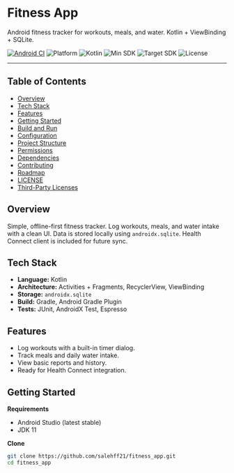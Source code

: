 # Fitness App

Android fitness tracker for workouts, meals, and water. Kotlin + ViewBinding + SQLite.

[![Android CI](https://github.com/salehff21/fitness_app/actions/workflows/android-ci.yml/badge.svg)](https://github.com/salehff21/fitness_app/actions/workflows/android-ci.yml)
![Platform](https://img.shields.io/badge/platform-Android-3DDC84)
![Kotlin](https://img.shields.io/badge/kotlin-1.9%2B-7F52FF)
![Min SDK](https://img.shields.io/badge/minSdk-26-informational)
![Target SDK](https://img.shields.io/badge/targetSdk-35-informational)
![License](https://img.shields.io/badge/license-TBD-lightgrey)

---

## Table of Contents
- [Overview](#overview)
- [Tech Stack](#tech-stack)
- [Features](#features)
- [Getting Started](#getting-started)
- [Build and Run](#build-and-run)
- [Configuration](#configuration)
- [Project Structure](#project-structure)
- [Permissions](#permissions)
- [Dependencies](#dependencies)
- [Contributing](#contributing)
- [Roadmap](#roadmap)
- [LICENSE](#license)
- [Third-Party Licenses](#third-party-licenses)

## Overview
Simple, offline-first fitness tracker. Log workouts, meals, and water intake with a clean UI. Data is stored locally using `androidx.sqlite`. Health Connect client is included for future sync.

## Tech Stack
- **Language:** Kotlin
- **Architecture:** Activities + Fragments, RecyclerView, ViewBinding
- **Storage:** `androidx.sqlite`
- **Build:** Gradle, Android Gradle Plugin
- **Tests:** JUnit, AndroidX Test, Espresso

## Features
- Log workouts with a built-in timer dialog.
- Track meals and daily water intake.
- View basic reports and history.
- Ready for Health Connect integration.

## Getting Started
**Requirements**
- Android Studio (latest stable)
- JDK 11

**Clone**
```bash
git clone https://github.com/salehff21/fitness_app.git
cd fitness_app

